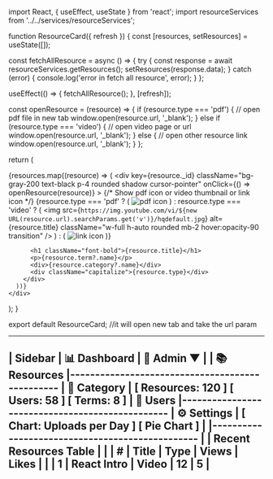 import React, { useEffect, useState } from 'react';
import resourceServices from '../../services/resourceServices';

function ResourceCard({ refresh }) {
  const [resources, setResources] = useState([]);

  const fetchAllResource = async () => {
    try {
      const response = await resourceServices.getResources();
      setResources(response.data);
    } catch (error) {
      console.log('error in fetch all resource', error);
    }
  };

  useEffect(() => {
    fetchAllResource();
  }, [refresh]);

  const openResource = (resource) => {
    if (resource.type === 'pdf') {
      // open pdf file in new tab
      window.open(resource.url, '_blank');
    } else if (resource.type === 'video') {
      // open video page or url
      window.open(resource.url, '_blank');
    } else {
      // open other resource link
      window.open(resource.url, '_blank');
    }
  };

  return (
    <div className="w-full max-w-[980px] mx-auto grid grid-cols-1 md:grid-cols-3 gap-6">
      {resources.map((resource) => (
        <div
          key={resource._id}
          className="bg-gray-200 text-black p-4 rounded shadow cursor-pointer"
          onClick={() => openResource(resource)}
        >
          {/* Show pdf icon or video thumbnail or link icon */}
          {resource.type === 'pdf' ? (
            <img
              src="https://cdn-icons-png.flaticon.com/512/337/337946.png"
              alt="pdf icon"
              className="w-20 h-20 mb-2 opacity-70 mx-auto"
            />
          ) : resource.type === 'video' ? (
            <img
              src={`https://img.youtube.com/vi/${new URL(resource.url).searchParams.get('v')}/hqdefault.jpg`}
              alt={resource.title}
              className="w-full h-auto rounded mb-2 hover:opacity-90 transition"
            />
          ) : (
            <img
              src="https://cdn-icons-png.flaticon.com/512/60/60510.png"
              alt="link icon"
              className="w-20 h-20 mb-2 opacity-70 mx-auto"
            />
          )}

          <h1 className="font-bold">{resource.title}</h1>
          <p>{resource.term?.name}</p>
          <div>{resource.category?.name}</div>
          <div className="capitalize">{resource.type}</div>
        </div>
      ))}
    </div>
  );
}

export default ResourceCard;
//it will open new tab and take the url param




 ------------------------------------------------------------
| Sidebar      |  📊 Dashboard   | 👤 Admin ▼                 |
| 📚 Resources |------------------------------------------------
| 📝 Category  |  [ Resources: 120 ] [ Users: 58 ] [ Terms: 8 ]
| 👥 Users     |------------------------------------------------
| ⚙️ Settings  |  [  Chart: Uploads per Day  ]   [ Pie Chart  ]
|              |------------------------------------------------
|              |  Recent Resources Table                       |
|              |   # | Title        | Type  | Views | Likes    |
|              |   1 | React Intro  | Video |  12   |   5      |
 ------------------------------------------------------------
